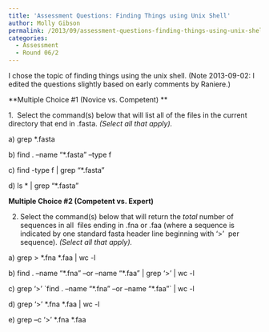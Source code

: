 ```yaml
---
title: 'Assessment Questions: Finding Things using Unix Shell'
author: Molly Gibson
permalink: /2013/09/assessment-questions-finding-things-using-unix-shell/
categories:
  - Assessment
  - Round 06/2
---
```

I chose the topic of finding things using the unix shell. (Note 2013-09-02: I edited the questions slightly based on early comments by Raniere.)

**Multiple Choice #1 (Novice vs. Competent) **

1.  Select the command(s) below that will list all of the files in the current directory that end in .fasta. *(Select all that apply).*

a) grep *.fasta

b) find . –name “*.fasta” –type f

c) find -type f | grep &#8220;*.fasta&#8221;

d) ls \* | grep “\*.fasta”

**Multiple Choice #2 (Competent vs. Expert)**

2. Select the command(s) below that will return the *total* number of sequences in all  files ending in .fna or .faa (where a sequence is indicated by one standard fasta header line beginning with ‘>’  per sequence). *(Select all that apply).*

a) grep > \*.fna \*.faa | wc -l

b) find . –name “\*.fna” –or –name “\*.faa” | grep ‘>’ | wc -l

c) grep ‘>’ \`find . –name “\*.fna” –or –name “\*.faa”\` | wc -l

d) grep ‘>’ \*.fna \*.faa | wc -l

e) grep –c ‘>’ \*.fna \*.faa
